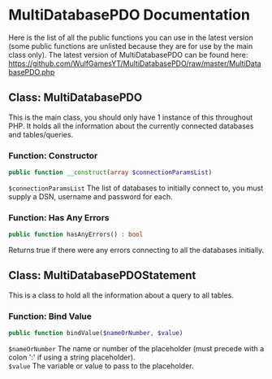 # MultiDatabasePDO Documentation
Here is the list of all the public functions you can use in the latest version (some public functions are unlisted because they are for use by the main class only). The latest version of MultiDatabasePDO can be found here: https://github.com/WulfGamesYT/MultiDatabasePDO/raw/master/MultiDatabasePDO.php

## Class: MultiDatabasePDO
This is the main class, you should only have 1 instance of this throughout PHP. It holds all the information about the currently connected databases and tables/queries.

### Function: Constructor
```php
public function __construct(array $connectionParamsList)
```
`$connectionParamsList` The list of databases to initially connect to, you must supply a DSN, username and password for each.

### Function: Has Any Errors
```php
public function hasAnyErrors() : bool
```
Returns true if there were any errors connecting to all the databases initially.

## Class: MultiDatabasePDOStatement
This is a class to hold all the information about a query to all tables.

### Function: Bind Value
```php
public function bindValue($nameOrNumber, $value)
```
`$nameOrNumber` The name or number of the placeholder (must precede with a colon ':' if using a string placeholder).<br>
`$value` The variable or value to pass to the placeholder.
